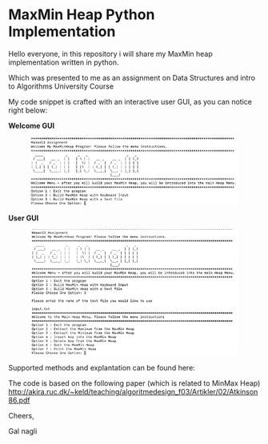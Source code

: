 # MaxMin Heap Python Implementation
Hello everyone,
in this repository i will share my MaxMin heap implementation written in python. 

Which was presented to me as an assignment on Data Structures and intro to Algorithms University Course

My code snippet is crafted with an interactive user GUI, as you can notice right below:

**Welcome GUI**

<p align="center"> 
<img src="https://raw.githubusercontent.com/NagliNagli/Python-MaxMin-Heap-Implementation/master/images/WELCOMEGUI.png">
</p>

**User GUI**

<p align="center"> 
<img src="https://raw.githubusercontent.com/NagliNagli/Python-MaxMin-Heap-Implementation/master/images/USERGUI.png">
</p>

Supported methods and explantation can be found here: <explantation>
  
The code is based on the following paper (which is related to MinMax Heap)
<http://akira.ruc.dk/~keld/teaching/algoritmedesign_f03/Artikler/02/Atkinson86.pdf>

Cheers,

Gal nagli

